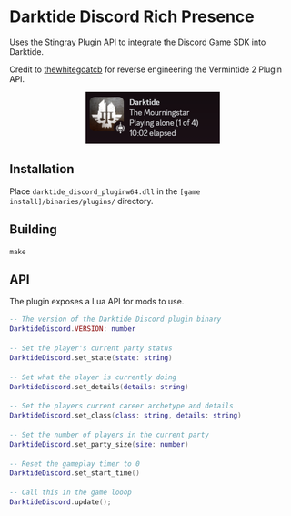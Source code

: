 # Darktide Discord Rich Presence

Uses the Stingray Plugin API to integrate the Discord Game SDK into Darktide.

Credit to [thewhitegoatcb](https://github.com/thewhitegoatcb/rawray) for reverse engineering the Vermintide 2 Plugin API.

<center>
	<img src="./assets/Screenshot1.png" />
</center>

## Installation

Place `darktide_discord_pluginw64.dll` in the `[game install]/binaries/plugins/` directory.

## Building

```
make
```

## API

The plugin exposes a Lua API for mods to use.

```lua
-- The version of the Darktide Discord plugin binary
DarktideDiscord.VERSION: number

-- Set the player's current party status
DarktideDiscord.set_state(state: string)

-- Set what the player is currently doing
DarktideDiscord.set_details(details: string)

-- Set the players current career archetype and details
DarktideDiscord.set_class(class: string, details: string)

-- Set the number of players in the current party
DarktideDiscord.set_party_size(size: number)

-- Reset the gameplay timer to 0
DarktideDiscord.set_start_time()

-- Call this in the game looop
DarktideDiscord.update();
```
